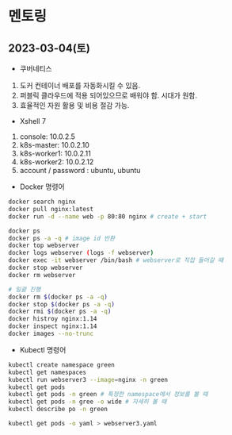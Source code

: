 # 멘토링
## 2023-03-04(토)
- 쿠버네티스
1. 도커 컨테이너 배포를 자동화시킬 수 있음.
2. 퍼블릭 클라우드에 적용 되어있으므로 배워야 함. 시대가 원함.
3. 효율적인 자원 활용 및 비용 절감 가능.

- Xshell 7
1. console: 10.0.2.5
2. k8s-master: 10.0.2.10
3. k8s-worker1: 10.0.2.11
4. k8s-worker2: 10.0.2.12
5. account / password : ubuntu, ubuntu

- Docker 명령어
```bash
docker search nginx
docker pull nginx:latest
docker run -d --name web -p 80:80 nginx # create + start

docker ps
docker ps -a -q # image id 반환
docker top webserver
docker logs webserver (logs -f webserver)
docker exec -it webserver /bin/bash # webserver로 직접 들어갈 때
docker stop webserver
docker rm webserver

# 일괄 진행
docker rm $(docker ps -a -q)
docker stop $(docker ps -a -q) 
docker rmi $(docker ps -a -q)
docker histroy nginx:1.14
docker inspect nginx:1.14
docker images --no-trunc
```

- Kubectl 명령어
```bash
kubectl create namespace green
kubectl get namespaces
kubectl run webserver3 --image=nginx -n green
kubectl get pods
kubectl get pods -n green # 특정한 namespace에서 정보를 볼 때
kubectl get pods -n gree -o wide # 자세히 볼 때
kubectl describe po -n green

kubectl get pods -o yaml > webserver3.yaml

```
